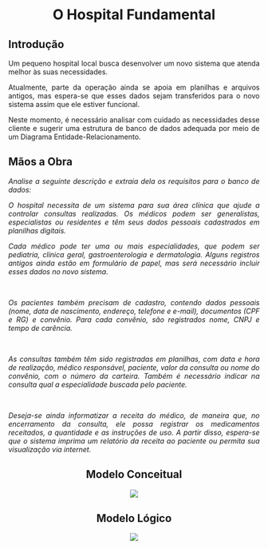 <div align="center">
  <h1>O Hospital Fundamental</h1>
</div>

<div align="justify">
  <h2>Introdução</h2>
<div>
    <p>Um pequeno hospital local busca desenvolver um novo sistema que atenda melhor às suas necessidades.</p>
    </p>Atualmente, parte da operação ainda se apoia em planilhas e arquivos antigos, mas espera-se que esses dados sejam transferidos para o novo sistema assim que ele estiver funcional.</p>
    <p>Neste momento, é necessário analisar com cuidado as necessidades desse cliente e sugerir uma estrutura de banco de dados adequada por meio de um Diagrama Entidade-Relacionamento.</p>
  </div>
</div>

<div align="justify">
  <h2>Mãos a Obra</h2>
<div>
    <em>
      <p>Analise a seguinte descrição e extraia dela os requisitos para o banco de dados:</p>
      <p>O hospital necessita de um sistema para sua área clínica que ajude a controlar consultas realizadas. Os médicos podem ser generalistas, especialistas ou residentes e têm seus dados pessoais cadastrados em planilhas digitais.</p>
      <p>Cada médico pode ter uma ou mais especialidades, que podem ser pediatria, clínica geral, gastroenterologia e dermatologia. Alguns registros antigos ainda estão em formulário de papel, mas será necessário incluir esses dados no novo sistema.</p> <br>
      <p>Os pacientes também precisam de cadastro, contendo dados pessoais (nome, data de nascimento, endereço, telefone e e-mail), documentos (CPF e RG) e convênio. Para cada convênio, são registrados nome, CNPJ e tempo de carência.</p> <br>
      <p>As consultas também têm sido registradas em planilhas, com data e hora de realização, médico responsável, paciente, valor da consulta ou nome do convênio, com o número da carteira. Também é necessário indicar na consulta qual a especialidade buscada pelo paciente.</p> <br>
      <p>Deseja-se ainda informatizar a receita do médico, de maneira que, no encerramento da consulta, ele possa registrar os medicamentos receitados, a quantidade e as instruções de uso. A partir disso, espera-se que o sistema imprima um relatório da receita ao paciente ou permita sua visualização via internet.</p>
    </em>
  </div>
  
  <div>
    <div align="center">
      <h2>Modelo Conceitual</h2>
      <img src="https://github.com/DevPedroSantos/BancoDeDados/assets/102003471/9df4d74a-da05-4808-bd7c-6ed3ca4a6a38">
    </div>
    <div align="center">
      <h2>Modelo Lógico</h2>
      <img src="https://github.com/Ismael-Oficial/BD-Hospital/assets/125465461/ebee8f87-27b9-4fcd-ab7c-cd3a171caae9">
    </div>
  </div>
</div>
